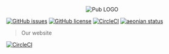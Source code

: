 <p align="center">
  <img src="https://avatars3.githubusercontent.com/u/9377219?v=4&s=300" alt="Pub LOGO" />
</p>

[![GitHub issues](https://img.shields.io/github/issues/pub-media/website.svg)](https://github.com/pub-media/website/issues)
[![GitHub license](https://img.shields.io/badge/license-Apache%202-blue.svg)](https://raw.githubusercontent.com/pub-media/website/master/license)
[![CircleCI](https://img.shields.io/circleci/project/github/pub-media/website.svg)](https://circleci.com/gh/pub-media/website/)
[![aeonian status](https://img.shields.io/badge/%C3%A6onian-deployed-green.svg)](https://github.com/acidjazz/aeonian)



> Our website

[![CircleCI](https://circleci.com/gh/pub-media/website/tree/master.svg?style=svg)](https://circleci.com/gh/pub-media/website/tree/master)
